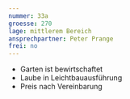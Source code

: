 ```yaml
---
nummer: 33a
groesse: 270
lage: mittlerem Bereich
ansprechpartner: Peter Prange
frei: no
---
```


- Garten ist be&shy;wirt&shy;schaf&shy;tet
- Laube in Leicht&shy;bau&shy;aus&shy;führ&shy;ung
- Preis nach Ver&shy;ein&shy;bar&shy;ung